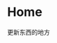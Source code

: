 # Home

更新东西的地方

<!-- ## mac-soft -->

<!-- ## promise -->

<!-- ## Vue 项目里戳中你痛点的问题及解决办法 -->

<!-- ## vue路由设置history模式在nginx下404 -->

<!-- ## 浏览器兼容性问题 -->
